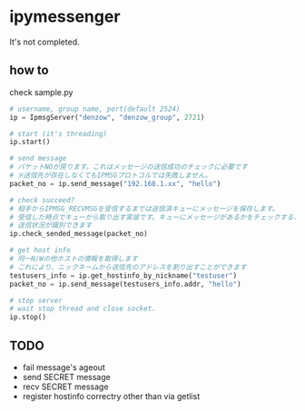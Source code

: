 # ipymessenger

It's not completed.

## how to

check sample.py

```python
# username, group name, port(default 2524)
ip = IpmsgServer("denzow", "denzow_group", 2721)

# start (it's threading)
ip.start()

# send message
# パケットNOが戻ります。これはメッセージの送信成功のチェックに必要です
# ※送信先が存在しなくてもIPMSGプロトコルでは失敗しません。
packet_no = ip.send_message("192.168.1.xx", "hello")

# check succeed?
# 相手からIPMSG_RECVMSGを受信するまでは送信済キューにメッセージを保存します。
# 受信した時点でキューから取り出す実装です。キューにメッセージがあるかをチェックすることで
# 送信状況が識別できます
ip.check_sended_message(packet_no)

# get host info
# 同一N/Wの他ホストの情報を取得します
# これにより、ニックネームから送信先のアドレスを割り出すことができます
testusers_info = ip.get_hostinfo_by_nickname("testuser")
packet_no = ip.send_message(testusers_info.addr, "hello")

# stop server
# wait stop thread and close socket.
ip.stop()

```


## TODO

* fail message's ageout
* send SECRET message
* recv SECRET message
* register hostinfo correctry other than via getlist